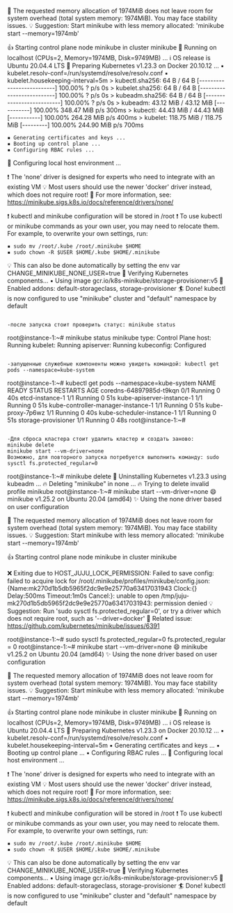 

🧯  The requested memory allocation of 1974MiB does not leave room for system overhead (total system memory: 1974MiB). You may face stability issues.
💡  Suggestion: Start minikube with less memory allocated: 'minikube start --memory=1974mb'

👍  Starting control plane node minikube in cluster minikube
🤹  Running on localhost (CPUs=2, Memory=1974MB, Disk=9749MB) ...
ℹ️  OS release is Ubuntu 20.04.4 LTS
🐳  Preparing Kubernetes v1.23.3 on Docker 20.10.12 ...
    ▪ kubelet.resolv-conf=/run/systemd/resolve/resolv.conf
    ▪ kubelet.housekeeping-interval=5m
    > kubectl.sha256: 64 B / 64 B [--------------------------] 100.00% ? p/s 0s
    > kubelet.sha256: 64 B / 64 B [--------------------------] 100.00% ? p/s 0s
    > kubeadm.sha256: 64 B / 64 B [--------------------------] 100.00% ? p/s 0s
    > kubeadm: 43.12 MiB / 43.12 MiB [-----------] 100.00% 348.47 MiB p/s 300ms
    > kubectl: 44.43 MiB / 44.43 MiB [-----------] 100.00% 264.28 MiB p/s 400ms
    > kubelet: 118.75 MiB / 118.75 MiB [---------] 100.00% 244.90 MiB p/s 700ms

    ▪ Generating certificates and keys ...
    ▪ Booting up control plane ...
    ▪ Configuring RBAC rules ...
🤹  Configuring local host environment ...

❗  The 'none' driver is designed for experts who need to integrate with an existing VM
💡  Most users should use the newer 'docker' driver instead, which does not require root!
📘  For more information, see: https://minikube.sigs.k8s.io/docs/reference/drivers/none/

❗  kubectl and minikube configuration will be stored in /root
❗  To use kubectl or minikube commands as your own user, you may need to relocate them. For example, to overwrite your own settings, run:

    ▪ sudo mv /root/.kube /root/.minikube $HOME
    ▪ sudo chown -R $USER $HOME/.kube $HOME/.minikube

💡  This can also be done automatically by setting the env var CHANGE_MINIKUBE_NONE_USER=true
🔎  Verifying Kubernetes components...
    ▪ Using image gcr.io/k8s-minikube/storage-provisioner:v5
🌟  Enabled addons: default-storageclass, storage-provisioner
🏄  Done! kubectl is now configured to use "minikube" cluster and "default" namespace by default
```

-после запуска стоит проверить статус: minikube status
```
root@instance-1:~# minikube status
minikube
type: Control Plane
host: Running
kubelet: Running
apiserver: Running
kubeconfig: Configured
```

-запущенные служебные компоненты можно увидеть командой: kubectl get pods --namespace=kube-system

```
root@instance-1:~# kubectl get pods --namespace=kube-system
NAME                                 READY   STATUS    RESTARTS   AGE
coredns-64897985d-t9kqn              0/1     Running   0          40s
etcd-instance-1                      1/1     Running   0          51s
kube-apiserver-instance-1            1/1     Running   0          51s
kube-controller-manager-instance-1   1/1     Running   0          51s
kube-proxy-7p6wz                     1/1     Running   0          40s
kube-scheduler-instance-1            1/1     Running   0          51s
storage-provisioner                  1/1     Running   0          48s
root@instance-1:~# 
```

-Для сброса кластера стоит удалить кластер и создать заново:
minikube delete
minikube start --vm-driver=none
Возможно, для повторного запуска потребуется выполнить команду: sudo sysctl fs.protected_regular=0

```
root@instance-1:~# minikube delete
🔄  Uninstalling Kubernetes v1.23.3 using kubeadm ...
🔥  Deleting "minikube" in none ...
🔥  Trying to delete invalid profile minikube
root@instance-1:~# minikube start --vm-driver=none
😄  minikube v1.25.2 on Ubuntu 20.04 (amd64)
✨  Using the none driver based on user configuration

🧯  The requested memory allocation of 1974MiB does not leave room for system overhead (total system memory: 1974MiB). You may face stability issues.
💡  Suggestion: Start minikube with less memory allocated: 'minikube start --memory=1974mb'

👍  Starting control plane node minikube in cluster minikube

❌  Exiting due to HOST_JUJU_LOCK_PERMISSION: Failed to save config: failed to acquire lock for /root/.minikube/profiles/minikube/config.json: {Name:mk270d1b5db5965f2dc9e9e25770a63417031943 Clock:{} Delay:500ms Timeout:1m0s Cancel:<nil>}: unable to open /tmp/juju-mk270d1b5db5965f2dc9e9e25770a63417031943: permission denied
💡  Suggestion: Run 'sudo sysctl fs.protected_regular=0', or try a driver which does not require root, such as '--driver=docker'
🍿  Related issue: https://github.com/kubernetes/minikube/issues/6391

root@instance-1:~# sudo sysctl fs.protected_regular=0
fs.protected_regular = 0
root@instance-1:~# minikube start --vm-driver=none
😄  minikube v1.25.2 on Ubuntu 20.04 (amd64)
✨  Using the none driver based on user configuration

🧯  The requested memory allocation of 1974MiB does not leave room for system overhead (total system memory: 1974MiB). You may face stability issues.
💡  Suggestion: Start minikube with less memory allocated: 'minikube start --memory=1974mb'

👍  Starting control plane node minikube in cluster minikube
🤹  Running on localhost (CPUs=2, Memory=1974MB, Disk=9749MB) ...
ℹ️  OS release is Ubuntu 20.04.4 LTS
🐳  Preparing Kubernetes v1.23.3 on Docker 20.10.12 ...
    ▪ kubelet.resolv-conf=/run/systemd/resolve/resolv.conf
    ▪ kubelet.housekeeping-interval=5m
    ▪ Generating certificates and keys ...
    ▪ Booting up control plane ...
    ▪ Configuring RBAC rules ...
🤹  Configuring local host environment ...

❗  The 'none' driver is designed for experts who need to integrate with an existing VM
💡  Most users should use the newer 'docker' driver instead, which does not require root!
📘  For more information, see: https://minikube.sigs.k8s.io/docs/reference/drivers/none/

❗  kubectl and minikube configuration will be stored in /root
❗  To use kubectl or minikube commands as your own user, you may need to relocate them. For example, to overwrite your own settings, run:

    ▪ sudo mv /root/.kube /root/.minikube $HOME
    ▪ sudo chown -R $USER $HOME/.kube $HOME/.minikube

💡  This can also be done automatically by setting the env var CHANGE_MINIKUBE_NONE_USER=true
🔎  Verifying Kubernetes components...
    ▪ Using image gcr.io/k8s-minikube/storage-provisioner:v5
🌟  Enabled addons: default-storageclass, storage-provisioner
🏄  Done! kubectl is now configured to use "minikube" cluster and "default" namespace by default
```
